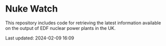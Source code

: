 # Nuke Watch

This repository includes code for retrieving the latest information available on the output of EDF nuclear power plants in the UK.

Last updated: 2024-02-09 16:09